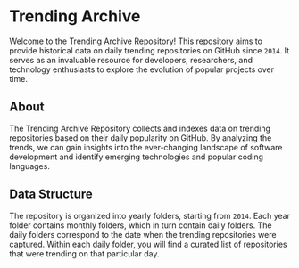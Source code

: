 Trending Archive
================

Welcome to the Trending Archive Repository! This repository aims to provide historical data on daily trending repositories on GitHub since ``` 2014 ```. It serves as an invaluable resource for developers, researchers, and technology enthusiasts to explore the evolution of popular projects over time.

## About

The Trending Archive Repository collects and indexes data on trending repositories based on their daily popularity on GitHub. By analyzing the trends, we can gain insights into the ever-changing landscape of software development and identify emerging technologies and popular coding languages.

## Data Structure

The repository is organized into yearly folders, starting from ``` 2014 ```. Each year folder contains monthly folders, which in turn contain daily folders. The daily folders correspond to the date when the trending repositories were captured. Within each daily folder, you will find a curated list of repositories that were trending on that particular day.

